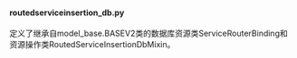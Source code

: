 #### routedserviceinsertion_db.py
定义了继承自model_base.BASEV2类的数据库资源类ServiceRouterBinding和资源操作类RoutedServiceInsertionDbMixin。
